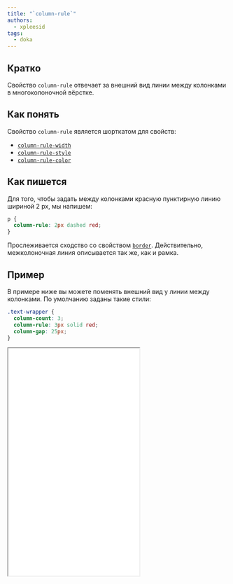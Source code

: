 ```yaml
---
title: "`column-rule`"
authors:
  - xpleesid
tags:
  - doka
---
```


## Кратко

Свойство `column-rule` отвечает за внешний вид линии между колонками в многоколоночной вёрстке.

## Как понять

Свойство `column-rule` является шорткатом для свойств:
* [`column-rule-width`](/css/column-rule-width)
* [`column-rule-style`](/css/column-rule-style)
* [`column-rule-color`](/css/column-rule-color)

## Как пишется

Для того, чтобы задать между колонками красную пунктирную линию шириной 2 px, мы напишем:

```css
p {
  column-rule: 2px dashed red;
}
```

Прослеживается сходство со свойством [`border`](/css/border). Действительно, межколоночная линия описывается так же, как и рамка.

## Пример

В примере ниже вы можете поменять внешний вид у линии между колонками. По умолчанию заданы такие стили:

```css
.text-wrapper {
  column-count: 3;
  column-rule: 3px solid red;
  column-gap: 25px;
}
```

<iframe title="Варианты значений column-rule" src="demos/multiple-values/" height="520"></iframe>
